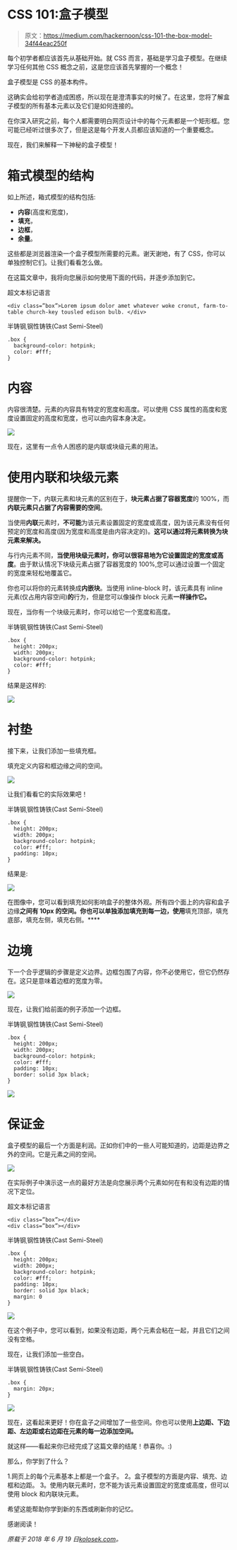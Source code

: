 # CSS 101:盒子模型

> 原文：<https://medium.com/hackernoon/css-101-the-box-model-34f44eac250f>

每个初学者都应该首先从基础开始。就 CSS 而言，基础是学习盒子模型。在继续学习任何其他 CSS 概念之前，这是您应该首先掌握的一个概念！

盒子模型是 CSS 的基本构件。

这确实会给初学者造成困惑，所以现在是澄清事实的时候了。在这里，您将了解盒子模型的所有基本元素以及它们是如何连接的。

在你深入研究之前，每个人都需要明白网页设计中的每个元素都是一个矩形框。您可能已经听过很多次了，但是这是每个开发人员都应该知道的一个重要概念。

现在，我们来解释一下神秘的盒子模型！

# 箱式模型的结构

如上所述，箱式模型的结构包括:

*   **内容**(高度和宽度)，
*   **填充**，
*   **边框**，
*   **余量**。

这些都是浏览器渲染一个盒子模型所需要的元素。谢天谢地，有了 CSS，你可以单独控制它们。让我们看看怎么做。

在这篇文章中，我将向您展示如何使用下面的代码，并逐步添加到它。

超文本标记语言

```
<div class=”box”>Lorem ipsum dolor amet whatever woke cronut, farm-to-table church-key tousled edison bulb. </div>
```

半铸钢ˌ钢性铸铁(Cast Semi-Steel)

```
.box {
  background-color: hotpink;
  color: #fff;
}
```

# 内容

内容很清楚。元素的内容具有特定的宽度和高度。可以使用 CSS 属性的高度和宽度设置固定的高度和宽度，也可以由内容本身决定。

![](img/c6a7ca0d375fc6b4003f446127b89d36.png)

现在，这里有一点令人困惑的是内联或块级元素的用法。

# 使用内联和块级元素

提醒你一下，内联元素和块元素的区别在于，**块元素占据了容器宽度**的 100%，而**内联元素只占据了内容需要的空间**。

当使用**内联**元素时，**不可能**为该元素设置固定的宽度或高度，因为该元素没有任何预定的宽度和高度(因为宽度和高度是由内容决定的)。**这可以通过将元素转换为块元素来解决。**

与行内元素不同，**当使用块级元素时，你可以很容易地为它设置固定的宽度或高度**。由于默认情况下块级元素占据了容器宽度的 100%,您可以通过设置一个固定的宽度来轻松地覆盖它。

你也可以将你的元素转换成**内嵌块**。当使用 inline-block 时，该元素具有 inline 元素(仅占用内容空间)**的**行为，但是您可以像操作 block 元素**一样操作它。**

现在，当你有一个块级元素时，你可以给它一个宽度和高度。

半铸钢ˌ钢性铸铁(Cast Semi-Steel)

```
.box {
  height: 200px;
  width: 200px;
  background-color: hotpink;
  color: #fff;
}
```

结果是这样的:

![](img/9247ee10df8847c3719745094f549fd0.png)

# 衬垫

接下来，让我们添加一些填充框。

填充定义内容和框边缘之间的空间。

![](img/8ad1752f89af44cf63103134dd313532.png)

让我们看看它的实际效果吧！

半铸钢ˌ钢性铸铁(Cast Semi-Steel)

```
.box {
  height: 200px;
  width: 200px;
  background-color: hotpink;
  color: #fff;
  padding: 10px;
}
```

结果是:

![](img/62e544670337c14daba49db7ec6dfa9b.png)

在图像中，您可以看到填充如何影响盒子的整体外观。所有四个面上的内容和盒子边缘**之间有 10px 的空间。你也可以单独添加填充到每一边，使用**填充顶部，填充底部，填充左侧，填充右侧。****

# 边境

下一个合乎逻辑的步骤是定义边界。边框包围了内容，你不必使用它，但它仍然存在。这只是意味着边框的宽度为零。

![](img/d95de1f2dc1d16221153b6a4eb178dd9.png)

现在，让我们给前面的例子添加一个边框。

半铸钢ˌ钢性铸铁(Cast Semi-Steel)

```
.box {
  height: 200px;
  width: 200px;
  background-color: hotpink;
  color: #fff;
  padding: 10px;
  border: solid 3px black;
}
```

![](img/3434e7863857b5fea86cd635742be294.png)

# 保证金

盒子模型的最后一个方面是利润。正如你们中的一些人可能知道的，边距是边界之外的空间。它是元素之间的空间。

![](img/0d1fa35d80e4be7c921c9973163aa145.png)

在实际例子中演示这一点的最好方法是向您展示两个元素如何在有和没有边距的情况下定位。

超文本标记语言

```
<div class=”box”></div>
<div class=”box”></div>
```

半铸钢ˌ钢性铸铁(Cast Semi-Steel)

```
.box {
  height: 200px;
  width: 200px;
  background-color: hotpink;
  color: #fff;
  padding: 10px;
  border: solid 3px black;
  margin: 0
}
```

![](img/612d984af1460dbfce48e287b3e0845a.png)

在这个例子中，您可以看到，如果没有边距，两个元素会粘在一起，并且它们之间没有空格。

现在，让我们添加一些空白。

半铸钢ˌ钢性铸铁(Cast Semi-Steel)

```
.box {
  margin: 20px;
}
```

![](img/1e837a49c70c661afecf8b1068a313e1.png)

现在，这看起来更好！你在盒子之间增加了一些空间。你也可以使用**上边距、下边距、左边距或右边距在元素的每一边添加空间。**

就这样——看起来你已经完成了这篇文章的结尾！恭喜你。:)

那么，你学到了什么？

1.网页上的每个元素基本上都是一个盒子。
2。盒子模型的方面是内容、填充、边框和边距。
3。使用内联元素时，您不能为该元素设置固定的宽度或高度，但可以使用 block 和内联块元素。

希望这能帮助你学到新的东西或刷新你的记忆。

感谢阅读！

*原载于 2018 年 6 月 19 日*[*kolosek.com*](https://kolosek.com/css-box-model-for-beginners/?utm_source=me)*。*